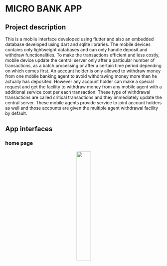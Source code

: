 # MICRO BANK APP

## Project description
This is a mobile interface developed using flutter and also an embedded database developed using dart and sqlite libraries. 
The mobile devices contains only lightweight databases and can only handle deposit and
withdraw functionalities. To make the transactions efficient and less costly, mobile device
update the central server only after a particular number of transactions, as a batch processing
or after a certain time period depending on which comes first. An account holder is only allowed
to withdraw money from one mobile banking agent to avoid withdrawing money more than he
actually has deposited. However any account holder can make a special request and get the
facility to withdraw money from any mobile agent with a additional service cost per each
transaction. These type of withdrawal transactions are called critical transactions and they
immediately update the central server. These mobile agents provide service to joint account
holders as well and those accounts are given the multiple agent withdrawal facility by default.

## App interfaces
### home page
<p align="center">
  <image src = https://github.com/vihan125/Micro-bank-App-/blob/master/images/Screenshot_1577949022.png width="30%" height="30%">
</p>

